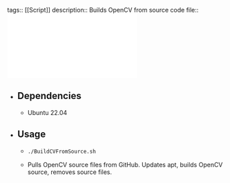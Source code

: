 tags:: [[Script]]
description:: Builds OpenCV from source code
file:: ![BuildCVFromSource.sh](../assets/scripts/BuildCVFromSource.sh)

- ## Dependencies
	- Ubuntu 22.04
- ## Usage
	- ```bash
	  ./BuildCVFromSource.sh
	  ```
	- Pulls OpenCV source files from GitHub. Updates apt, builds OpenCV source, removes source files.